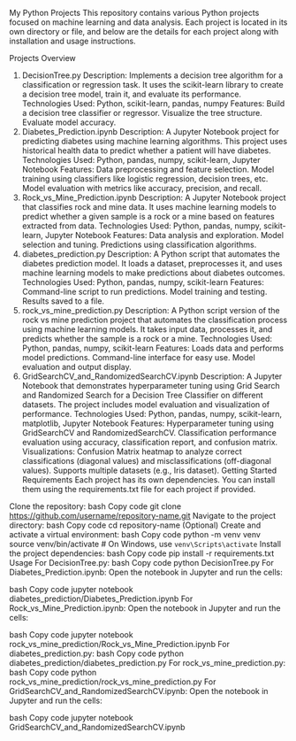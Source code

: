 My Python Projects
This repository contains various Python projects focused on machine learning and data analysis. Each project is located in its own directory or file, and below are the details for each project along with installation and usage instructions.

Projects Overview
1. DecisionTree.py
Description: Implements a decision tree algorithm for a classification or regression task. It uses the scikit-learn library to create a decision tree model, train it, and evaluate its performance.
Technologies Used: Python, scikit-learn, pandas, numpy
Features:
Build a decision tree classifier or regressor.
Visualize the tree structure.
Evaluate model accuracy.
2. Diabetes_Prediction.ipynb
Description: A Jupyter Notebook project for predicting diabetes using machine learning algorithms. This project uses historical health data to predict whether a patient will have diabetes.
Technologies Used: Python, pandas, numpy, scikit-learn, Jupyter Notebook
Features:
Data preprocessing and feature selection.
Model training using classifiers like logistic regression, decision trees, etc.
Model evaluation with metrics like accuracy, precision, and recall.
3. Rock_vs_Mine_Prediction.ipynb
Description: A Jupyter Notebook project that classifies rock and mine data. It uses machine learning models to predict whether a given sample is a rock or a mine based on features extracted from data.
Technologies Used: Python, pandas, numpy, scikit-learn, Jupyter Notebook
Features:
Data analysis and exploration.
Model selection and tuning.
Predictions using classification algorithms.
4. diabetes_prediction.py
Description: A Python script that automates the diabetes prediction model. It loads a dataset, preprocesses it, and uses machine learning models to make predictions about diabetes outcomes.
Technologies Used: Python, pandas, numpy, scikit-learn
Features:
Command-line script to run predictions.
Model training and testing.
Results saved to a file.
5. rock_vs_mine_prediction.py
Description: A Python script version of the rock vs mine prediction project that automates the classification process using machine learning models. It takes input data, processes it, and predicts whether the sample is a rock or a mine.
Technologies Used: Python, pandas, numpy, scikit-learn
Features:
Loads data and performs model predictions.
Command-line interface for easy use.
Model evaluation and output display.
6. GridSearchCV_and_RandomizedSearchCV.ipynb
Description: A Jupyter Notebook that demonstrates hyperparameter tuning using Grid Search and Randomized Search for a Decision Tree Classifier on different datasets. The project includes model evaluation and visualization of performance.
Technologies Used: Python, pandas, numpy, scikit-learn, matplotlib, Jupyter Notebook
Features:
Hyperparameter tuning using GridSearchCV and RandomizedSearchCV.
Classification performance evaluation using accuracy, classification report, and confusion matrix.
Visualizations:
Confusion Matrix heatmap to analyze correct classifications (diagonal values) and misclassifications (off-diagonal values).
Supports multiple datasets (e.g., Iris dataset).
Getting Started
Requirements
Each project has its own dependencies. You can install them using the requirements.txt file for each project if provided.

Clone the repository:
bash
Copy code
git clone https://github.com/username/repository-name.git
Navigate to the project directory:
bash
Copy code
cd repository-name
(Optional) Create and activate a virtual environment:
bash
Copy code
python -m venv venv
source venv/bin/activate  # On Windows, use `venv\Scripts\activate`
Install the project dependencies:
bash
Copy code
pip install -r requirements.txt
Usage
For DecisionTree.py:
bash
Copy code
python DecisionTree.py
For Diabetes_Prediction.ipynb:
Open the notebook in Jupyter and run the cells:

bash
Copy code
jupyter notebook diabetes_prediction/Diabetes_Prediction.ipynb
For Rock_vs_Mine_Prediction.ipynb:
Open the notebook in Jupyter and run the cells:

bash
Copy code
jupyter notebook rock_vs_mine_prediction/Rock_vs_Mine_Prediction.ipynb
For diabetes_prediction.py:
bash
Copy code
python diabetes_prediction/diabetes_prediction.py
For rock_vs_mine_prediction.py:
bash
Copy code
python rock_vs_mine_prediction/rock_vs_mine_prediction.py
For GridSearchCV_and_RandomizedSearchCV.ipynb:
Open the notebook in Jupyter and run the cells:

bash
Copy code
jupyter notebook GridSearchCV_and_RandomizedSearchCV.ipynb
